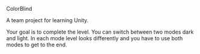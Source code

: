 ColorBlind

A team project for learning Unity.

Your goal is to complete the level. You can switch between two modes dark and light.
In each mode level looks differently and you have to use both modes to get to the end.

